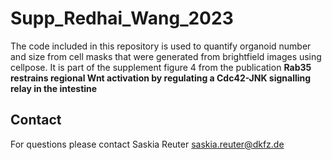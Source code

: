 # Supp_Redhai_Wang_2023

The code included in this repository is used to quantify organoid number and size from cell masks that were generated from brightfield images using cellpose. 
It is part of the supplement figure 4 from the publication __Rab35 restrains regional Wnt activation by regulating a Cdc42-JNK signalling relay in the intestine__

## Contact

For questions please contact Saskia Reuter saskia.reuter@dkfz.de